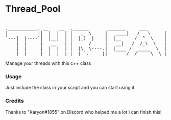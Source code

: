 # Thread_Pool
<pre> 
.___________. __    __  .______       _______     ___       _______  .______     ______     ______    __      
|           ||  |  |  | |   _  \     |   ____|   /   \     |       \ |   _  \   /  __  \   /  __  \  |  |     
`---|  |----`|  |__|  | |  |_)  |    |  |__     /  ^  \    |  .--.  ||  |_)  | |  |  |  | |  |  |  | |  |     
    |  |     |   __   | |      /     |   __|   /  /_\  \   |  |  |  ||   ___/  |  |  |  | |  |  |  | |  |     
    |  |     |  |  |  | |  |\  \----.|  |____ /  _____  \  |  '--'  ||  |      |  `--'  | |  `--'  | |  `----.
    |__|     |__|  |__| | _| `._____||_______/__/     \__\ |_______/ | _|       \______/   \______/  |_______|                                                                                                             
</pre>
Manage your threads with this c++ class

### Usage 
Just include the class in your script and you can start using it

### Credits
Thanks to "Karyon#1855" on Discord who helped me a lot I can finish this!
